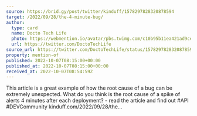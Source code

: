 ```yaml
---
source: https://brid.gy/post/twitter/kinduff/1578297828320878594
target: /2022/09/28/the-4-minute-bug/
author:
  type: card
  name: Docto Tech Life
  photo: https://webmention.io/avatar/pbs.twimg.com/c10b95b11ea421ad9ce4d5314210f43a81fb06e4996eadd4f7bf217fbb2b66e4.jpg
  url: https://twitter.com/DoctoTechLife
source_url: https://twitter.com/DoctoTechLife/status/1578297828320878594
property: mention-of
published: 2022-10-07T08:15:00+00:00
published_at: 2022-10-07T08:15:00+00:00
received_at: 2022-10-07T08:54:59Z
---
```


This article is a great example of how the root cause of a bug can be extremely unexpected. What do you think is the root cause of a spike of alerts 4 minutes after each deployment? - read the article and find out #API #DEVCommunity  kinduff.com/2022/09/28/the…